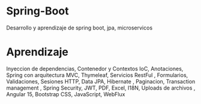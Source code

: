 ﻿# Spring-Boot

Desarrollo y aprendizaje de spring boot, jpa, microservicos 

# Aprendizaje

Inyeccion de dependencias, Contenedor y Contextos IoC,
Anotaciones, Spring con arquitectura MVC, Thymeleaf, Servicios RestFul ,
Formularios, Validaciones, Sesiones HTTP, Data JPA, Hibernate , Paginacion,
Transaction management , Spring Security, JWT, PDF, Excel,
I18N, Uploads de archivos , Angular 15, Bootstrap CSS, JavaScript, WebFlux
